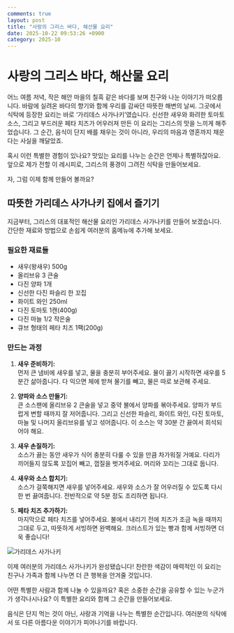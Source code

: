 ```yaml
---
comments: true
layout: post
title: "사랑의 그리스 바다, 해산물 요리"
date: 2025-10-22 09:53:26 +0900
category: 2025-10
---
```


# 사랑의 그리스 바다, 해산물 요리

어느 여름 저녁, 작은 해안 마을의 칠흑 같은 바다를 보며 친구와 나눈 이야기가 떠오릅니다. 바람에 실려온 바다의 향기와 함께 우리를 감싸던 따뜻한 해변의 날씨. 그곳에서 식탁에 등장한 요리는 바로 ‘가리데스 사가나키’였습니다. 신선한 새우와 화려한 토마토 소스, 그리고 부드러운 페타 치즈가 어우러져 만든 이 요리는 그리스의 맛을 느끼게 해주었습니다. 그 순간, 음식이 단지 배를 채우는 것이 아니라, 우리의 마음과 영혼까지 채운다는 사실을 깨달았죠.  

혹시 이런 특별한 경험이 있나요? 맛있는 요리를 나누는 순간은 언제나 특별하잖아요. 앞으로 제가 전할 이 레시피로, 그리스의 풍경이 그려진 식탁을 만들어보세요.  

자, 그럼 이제 함께 만들어 볼까요?

## 따뜻한 가리데스 사가나키 집에서 즐기기

지금부터, 그리스의 대표적인 해산물 요리인 가리데스 사가나키를 만들어 보겠습니다. 간단한 재료와 방법으로 손쉽게 여러분의 홈메뉴에 추가해 보세요.

### 필요한 재료들

- 새우(왕새우) 500g
- 올리브유 3 큰술
- 다진 양파 1개
- 신선한 다진 파슬리 한 꼬집
- 화이트 와인 250ml
- 다진 토마토 1캔(400g)
- 다진 마늘 1/2 작은술
- 큐브 형태의 페타 치즈 1팩(200g)

 

### 만드는 과정

1. **새우 준비하기:**  
   먼저 큰 냄비에 새우를 넣고, 물을 충분히 부어주세요. 물이 끓기 시작하면 새우를 5분간 삶아줍니다. 다 익으면 체에 받쳐 물기를 빼고, 물은 따로 보관해 주세요.  

2. **양파와 소스 만들기:**  
   큰 소스팬에 올리브유 2 큰술을 넣고 중약 불에서 양파를 볶아주세요. 양파가 부드럽게 변할 때까지 잘 저어줍니다. 그리고 신선한 파슬리, 화이트 와인, 다진 토마토, 마늘 및 나머지 올리브유를 넣고 섞어줍니다. 이 소스는 약 30분 간 끓여서 희석되어야 해요.  

3. **새우 손질하기:**  
   소스가 끓는 동안 새우가 식어 충분히 다룰 수 있을 만큼 차가워질 거예요. 다리가 끼어들지 않도록 꼬집어 빼고, 껍질을 벗겨주세요. 머리와 꼬리는 그대로 둡니다.   

4. **새우와 소스 합치기:**  
   소스가 걸쭉해지면 새우를 넣어주세요. 새우와 소스가 잘 어우러질 수 있도록 다시 한 번 끓여줍니다. 전반적으로 약 5분 정도 조리하면 됩니다.  

5. **페타 치즈 추가하기:**  
   마지막으로 페타 치즈를 넣어주세요. 불에서 내리기 전에 치즈가 조금 녹을 때까지 그대로 두고, 따뜻하게 서빙하면 완벽해요. 크러스트가 있는 빵과 함께 서빙하면 더욱 좋습니다!  

![가리데스 사가나키](https://www.themealdb.com/images/media/meals/wuvryu1468232995.jpg)  

이제 여러분의 가리데스 사가나키가 완성됐습니다! 찬란한 색감이 매력적인 이 요리는 친구나 가족과 함께 나누면 더 큰 행복을 안겨줄 것입니다.  

어떤 특별한 사람과 함께 나눌 수 있을까요? 혹은 소중한 순간을 공유할 수 있는 누군가가 생각나시나요? 이 특별한 요리와 함께 그 순간을 만들어보세요. 

음식은 단지 먹는 것이 아닌, 사랑과 기억을 나누는 특별한 순간입니다. 여러분의 식탁에서 또 다른 아름다운 이야기가 피어나기를 바랍니다.
